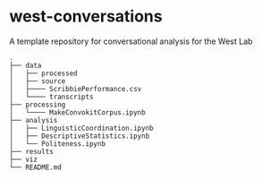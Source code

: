 # west-conversations
A template repository for conversational analysis for the West Lab

    .
    ├── data
    │   ├── processed
    │   ├── source
    │   ├──── ScribbiePerformance.csv
    │   └──── transcripts
    ├── processing
    │   └──── MakeConvokitCorpus.ipynb
    ├── analysis
    │   ├── LinguisticCoordination.ipynb
    │   ├── DescriptiveStatistics.ipynb
    │   └── Politeness.ipynb
    ├── results
    ├── viz
    └── README.md
